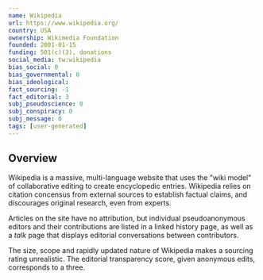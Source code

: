 ```yaml
---
name: Wikipedia
url: https://www.wikipedia.org/
country: USA
ownership: Wikimedia Foundation
founded: 2001-01-15
funding: 501(c)(3), donations
social_media: tw:wikipedia
bias_social: 0
bias_governmental: 0
bias_ideological:
fact_sourcing: -1
fact_editorial: 3
subj_pseudoscience: 0
subj_conspiracy: 0
subj_message: 0
tags: [user-generated]
---
```


## Overview
Wikipedia is a massive, multi-language website that uses the "wiki model" of collaborative editing to create encyclopedic entries. Wikipedia relies on citation concensus from external sources to establish factual claims, and discourages original research, even from experts.

Articles on the site have no attribution, but individual pseudoanonymous editors and their contributions are listed in a linked history page, as well as a _talk_ page that displays editorial conversations between contributors.

The size, scope and rapidly updated nature of Wikipedia makes a sourcing rating unrealistic. The editorial transparency score, given anonymous edits, corresponds to a three.